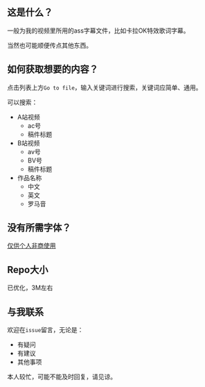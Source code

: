 ## 这是什么？

一般为我的视频里所用的ass字幕文件，比如卡拉OK特效歌词字幕。

当然也可能顺便传点其他东西。

## 如何获取想要的内容？

点击列表上方`Go to file`，输入关键词进行搜索，关键词应简单、通用。

可以搜索：

- A站视频
  - ac号
  - 稿件标题
- B站视频
  - av号
  - BV号
  - 稿件标题
- 作品名称
  - 中文
  - 英文
  - 罗马音

## 没有所需字体？

[仅供个人非商使用](https://wwe.lanzouo.com/b01hzc1zc?password=1234)

## Repo大小

已优化，3M左右

## 与我联系

欢迎在`issue`留言，无论是：

- 有疑问
- 有建议
- 其他事项

本人较忙，可能不能及时回复，请见谅。

